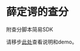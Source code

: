﻿# 薛定谔的查分

附查分脚本简易SDK

请移步[此处](http://200404.sinaapp.com/2015/02/schrodinger-grade-with-sdk/)查看说明和demo。